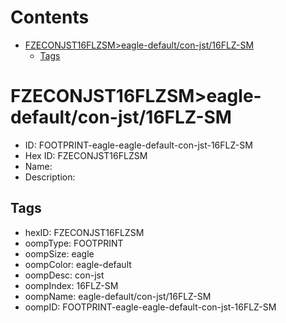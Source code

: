 



Contents
========

* [FZECONJST16FLZSM>eagle-default/con-jst/16FLZ-SM](#fzeconjst16flzsmeagle-defaultcon-jst16flz-sm)
	* [Tags](#tags)

# FZECONJST16FLZSM>eagle-default/con-jst/16FLZ-SM

- ID: FOOTPRINT-eagle-eagle-default-con-jst-16FLZ-SM
- Hex ID: FZECONJST16FLZSM
- Name: 
- Description: 

## Tags

- hexID: FZECONJST16FLZSM
- oompType: FOOTPRINT
- oompSize: eagle
- oompColor: eagle-default
- oompDesc: con-jst
- oompIndex: 16FLZ-SM
- oompName: eagle-default/con-jst/16FLZ-SM
- oompID: FOOTPRINT-eagle-eagle-default-con-jst-16FLZ-SM
